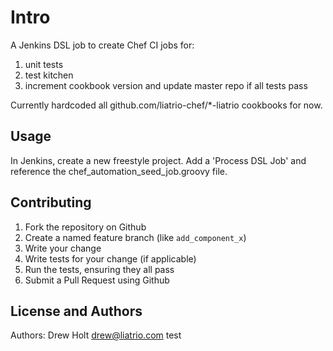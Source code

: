 Intro
=====

A Jenkins DSL job to create Chef CI jobs for:
1. unit tests
2. test kitchen
3. increment cookbook version and update master repo if all tests pass

Currently hardcoded all github.com/liatrio-chef/*-liatrio cookbooks for now.

Usage
-----
In Jenkins, create a new freestyle project. Add a 'Process DSL Job' and reference the chef_automation_seed_job.groovy file.

Contributing
------------
1. Fork the repository on Github
2. Create a named feature branch (like `add_component_x`)
3. Write your change
4. Write tests for your change (if applicable)
5. Run the tests, ensuring they all pass
6. Submit a Pull Request using Github

License and Authors
-------------------
Authors: Drew Holt <drew@liatrio.com>
test
